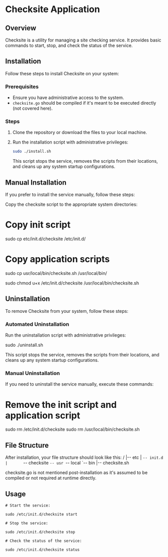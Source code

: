 # Checksite Application

## Overview

Checksite is a utility for managing a site checking service. It provides basic commands to start, stop, and check the status of the service.

## Installation

Follow these steps to install Checksite on your system:

### Prerequisites

- Ensure you have administrative access to the system.
- `checksite.go` should be compiled if it's meant to be executed directly (not covered here).

### Steps

1. Clone the repository or download the files to your local machine.


2. Run the installation script with administrative privileges:
   ```bash
   sudo ./install.sh
   ```
   This script stops the service, removes the scripts from their locations, and cleans up any system startup configurations.


##  Manual Installation
  If you prefer to install the service manually, follow these steps:

  Copy the checksite script to the appropriate system directories:

  # Copy init script
  sudo cp etc/init.d/checksite /etc/init.d/

  # Copy application scripts
  sudo cp usr/local/bin/checksite.sh /usr/local/bin/

  sudo chmod u+x /etc/init.d/checksite /usr/local/bin/checksite.sh

## Uninstallation

To remove Checksite from your system, follow these steps:

### Automated Uninstallation

Run the uninstallation script with administrative privileges:

sudo ./uninstall.sh

This script stops the service, removes the scripts from their locations, and cleans up any system startup configurations.

### Manual Uninstallation

If you need to uninstall the service manually, execute these commands:

# Remove the init script and application script
sudo rm /etc/init.d/checksite
sudo rm /usr/local/bin/checksite.sh




## File Structure

After installation, your file structure should look like this:
/
|-- etc
|   `-- init.d
|       `-- checksite
`-- usr
    `-- local
        `-- bin
            |-- checksite.sh

checksite.go is not mentioned post-installation as it's assumed to be compiled or not required at runtime directly.

## Usage

```
# Start the service:

sudo /etc/init.d/checksite start

# Stop the service:

sudo /etc/init.d/checksite stop

# Check the status of the service:

sudo /etc/init.d/checksite status
```

